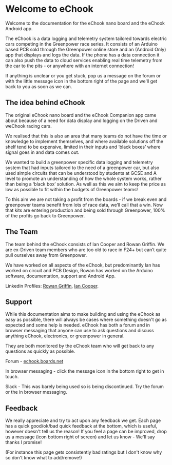 # Welcome to eChook

Welcome to the documentation for the eChook nano board and the eChook Android app.

The eChook is a data logging and telemetry system tailored towards electric cars competing in the Greenpower race series. It consists of an Arduino based PCB sold through the Greenpower online store and an \(Android Only\) app that displays and logs the data. If the phone has a data connection it can also push the data to cloud services enabling real time telemetry from the car to the pits - or anywhere with an internet connection!

If anything is unclear or you get stuck, pop us a message on the forum or with the little message icon in the bottom right of the page and we'll get back to you as soon as we can.

## The idea behind eChook

The original eChook nano board and the eChook Companion app came about because of a need for data display and logging on the Driven and weChook racing cars.

We realised that this is also an area that many teams do not have the time or knowledge to implement themselves, and where available solutions off the shelf tend to be expensive, limited in their inputs and ‘black boxes’ where signal goes in and data comes out.

We wanted to build a greenpower specific data logging and telemetry system that had inputs tailored to the need of a greenpower car, but also used simple circuits that can be understood by students at GCSE and A level to promote an understanding of how the whole system works, rather than being a ‘black box’ solution. As well as this we aim to keep the price as low as possible to fit within the budgets of Greenpower teams!

To this aim we are not taking a profit from the boards - if we break even and greenpower teams benefit from lots of race data, we’ll call that a win. Now that kits are entering production and being sold through Greenpower, 100% of the profits go back to Greenpower.

## The Team

The team behind the eChook consists of Ian Cooper and Rowan Griffin. We are ex-Driven team members who are too old to race in F24+ but can’t quite pull ourselves away from Greenpower.

We have worked on all aspects of the eChook, but predominantly Ian has worked on circuit and PCB Design, Rowan has worked on the Arduino software, documentation, support and Android App.

Linkedin Profiles: [Rowan Griffin](https://www.linkedin.com/in/rjpgriffin/), [Ian Cooper](https://www.linkedin.com/in/ircooper/).

## Support

While this documentation aims to make building and using the eChook as easy as possible, there will always be cases where something doesn't go as expected and some help is needed. eChook has both a forum and in browser messaging that anyone can use to ask questions and discuss anything eChook, electronics, or greenpower in general.

They are both monitored by the eChook team who will get back to any questions as quickly as possible.

Forum - [echook.boards.net](http://echook.boards.net/)

In browser messaging - click the message icon in the bottom right to get in touch.

Slack - This was barely being used so is being discontinued. Try the forum or the in browser messaging.

## Feedback

We really appreciate and try to act upon any feedback we get. Each page has a quick good/ok/bad quick feedback at the bottom, which is useful, however doesn't tell us the reason! If you feel a page can be improved, drop us a message \(icon bottom right of screen\) and let us know - We'll say thanks I promise!

\(For instance this page gets consistently bad ratings but I don't know why so don't know what to add/remove!\) 

